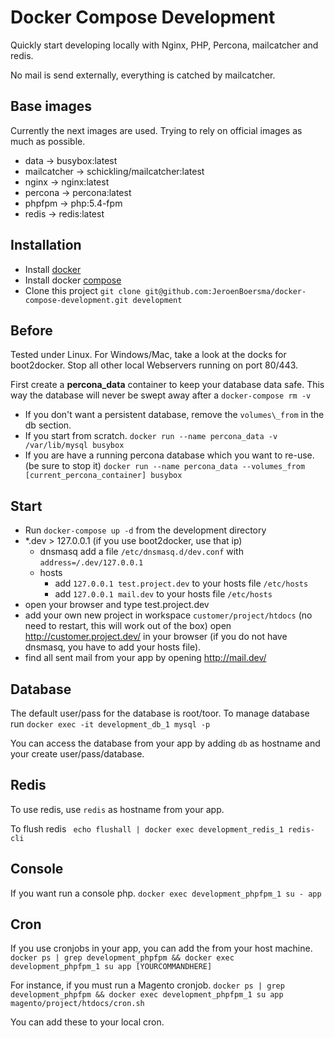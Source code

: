 
Docker Compose Development
===

Quickly start developing locally with Nginx, PHP, Percona, mailcatcher and redis.

No mail is send externally, everything is catched by mailcatcher.


Base images
---

Currently the next images are used. Trying to rely on official images as much as possible.

- data -> busybox:latest
- mailcatcher -> schickling/mailcatcher:latest
- nginx -> nginx:latest
- percona -> percona:latest
- phpfpm -> php:5.4-fpm
- redis -> redis:latest


Installation
---

- Install [docker](https://docs.docker.com/)
- Install docker [compose](https://docs.docker.com/compose/install/)
- Clone this project 
  `git clone git@github.com:JeroenBoersma/docker-compose-development.git development`


Before
---

Tested under Linux. For Windows/Mac, take a look at the docks for boot2docker.
Stop all other local Webservers running on port 80/443.

First create a **percona\_data** container to keep your database data safe.
This way the database will never be swept away after a `docker-compose rm -v`

- If you don't want a persistent database, remove the `volumes\_from` in the db section.
- If you start from scratch.
  `docker run --name percona_data -v /var/lib/mysql busybox`
- If you are have a running percona database which you want to re-use. (be sure to stop it)
  `docker run --name percona_data --volumes_from [current_percona_container] busybox`

Start
---

- Run `docker-compose up -d` from the development directory
- \*.dev > 127.0.0.1 (if you use boot2docker, use that ip)
    - dnsmasq
      add a file `/etc/dnsmasq.d/dev.conf` with `address=/.dev/127.0.0.1`
    - hosts
        - add `127.0.0.1 test.project.dev` to your hosts file `/etc/hosts`
        - add `127.0.0.1 mail.dev` to your hosts file `/etc/hosts`
- open your browser and type test.project.dev
- add your own new project in workspace `customer/project/htdocs` (no need to restart, this will work out of the box)
  open http://customer.project.dev/ in your browser (if you do not have dnsmasq, you have to add your hosts file).
- find all sent mail from your app by opening http://mail.dev/


Database
---

The default user/pass for the database is root/toor.
To manage database run `docker exec -it development_db_1 mysql -p`

You can access the database from your app by adding `db` as hostname and your create user/pass/database.


Redis
---

To use redis, use `redis` as hostname from your app.

To flush redis ` echo flushall | docker exec development_redis_1 redis-cli`


Console
---

If you want run a console php.
`docker exec development_phpfpm_1 su - app`

Cron
---

If you use cronjobs in your app, you can add the from your host machine.
`docker ps | grep development_phpfpm && docker exec development_phpfpm_1 su app [YOURCOMMANDHERE]`

For instance, if you must run a Magento cronjob.
`docker ps | grep development_phpfpm && docker exec development_phpfpm_1 su app magento/project/htdocs/cron.sh`

You can add these to your local cron.

